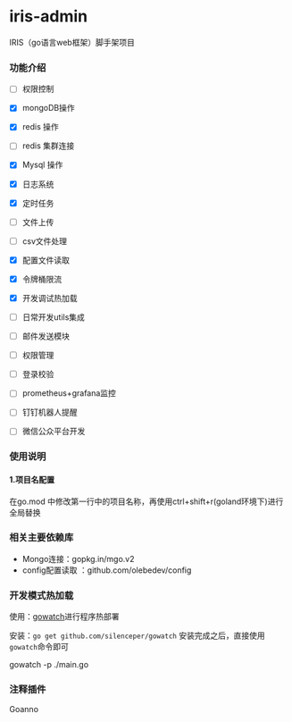 # iris-admin
IRIS（go语言web框架）脚手架项目


### 功能介绍
- [ ] 权限控制
- [x] mongoDB操作
- [x] redis 操作
- [ ] redis 集群连接
- [x] Mysql 操作
- [x] 日志系统
- [x] 定时任务
- [ ] 文件上传
- [ ] csv文件处理
- [x] 配置文件读取
- [x] 令牌桶限流
- [x] 开发调试热加载
- [ ] 日常开发utils集成
- [ ] 邮件发送模块
- [ ] 权限管理
- [ ] 登录校验
- [ ] prometheus+grafana监控
- [ ] 钉钉机器人提醒
- [ ] 微信公众平台开发


### 使用说明
#### 1.项目名配置
在go.mod 中修改第一行中的项目名称，再使用ctrl+shift+r(goland环境下)进行全局替换


### 相关主要依赖库

- Mongo连接：gopkg.in/mgo.v2
- config配置读取 ：github.com/olebedev/config 


### 开发模式热加载
使用：[gowatch](https://github.com/silenceper/gowatch)进行程序热部署

安装：`go get github.com/silenceper/gowatch`
安装完成之后，直接使用`gowatch`命令即可

gowatch -p ./main.go


### 注释插件
Goanno